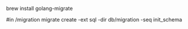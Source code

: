 brew install golang-migrate

#in /migration
migrate create -ext sql -dir db/migration -seq init_schema

